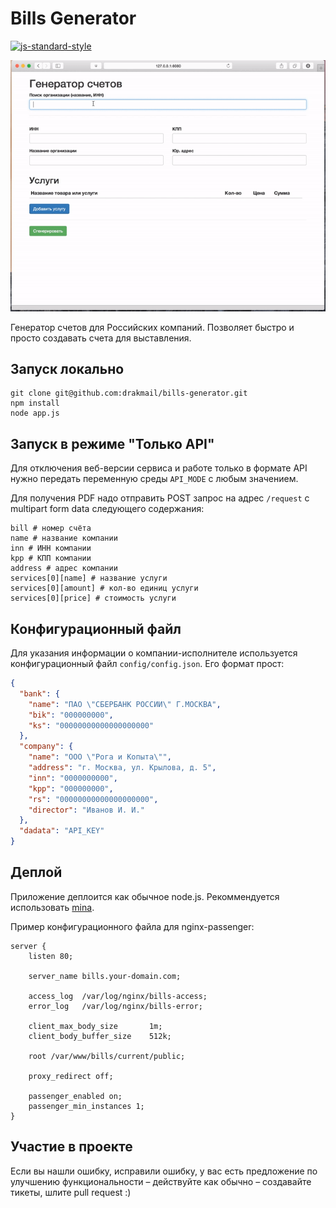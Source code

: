 # Bills Generator

[![js-standard-style](https://img.shields.io/badge/code%20style-standard-brightgreen.svg?style=flat)](https://github.com/feross/standard)

![видео работы](https://raw.githubusercontent.com/drakmail/bills-generator/master/site/screen.gif)

Генератор счетов для Российских компаний. Позволяет быстро и просто создавать счета для выставления.

## Запуск локально

```
git clone git@github.com:drakmail/bills-generator.git
npm install
node app.js
```

## Запуск в режиме "Только API"

Для отключения веб-версии сервиса и работе только в формате API нужно передать переменную среды `API_MODE` с любым значением.

Для получения PDF надо отправить POST запрос на адрес `/request` с multipart form data следующего содержания:

```
bill # номер счёта
name # название компании
inn # ИНН компании
kpp # КПП компании
address # адрес компании
services[0][name] # название услуги
services[0][amount] # кол-во единиц услуги
services[0][price] # стоимость услуги
```

## Конфигурационный файл

Для указания информации о компании-исполнителе используется конфигурационный файл `config/config.json`. Его формат прост:

```json
{
  "bank": {
    "name": "ПАО \"СБЕРБАНК РОССИИ\" Г.МОСКВА",
    "bik": "000000000",
    "ks": "00000000000000000000"
  },
  "company": {
    "name": "ООО \"Рога и Копыта\"",
    "address": "г. Москва, ул. Крылова, д. 5",
    "inn": "0000000000",
    "kpp": "000000000",
    "rs": "00000000000000000000",
    "director": "Иванов И. И."
  },
  "dadata": "API_KEY"
}
```

## Деплой

Приложение деплоится как обычное node.js. Рекоммендуется использовать [mina](https://github.com/CenturyUna/mina).

Пример конфигурационного файла для nginx-passenger:

```
server {
    listen 80;

    server_name bills.your-domain.com;

    access_log  /var/log/nginx/bills-access;
    error_log   /var/log/nginx/bills-error;

    client_max_body_size       1m;
    client_body_buffer_size    512k;

    root /var/www/bills/current/public;

    proxy_redirect off;

    passenger_enabled on;
    passenger_min_instances 1;
}
```

## Участие в проекте

Если вы нашли ошибку, исправили ошибку, у вас есть предложение по улучшению функциональности – действуйте как обычно – создавайте тикеты, шлите pull request :)
